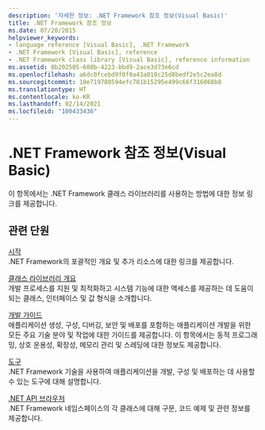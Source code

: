 ```yaml
---
description: '자세한 정보: .NET Framework 참조 정보(Visual Basic)'
title: .NET Framework 참조 정보
ms.date: 07/20/2015
helpviewer_keywords:
- language reference [Visual Basic], .NET Framework
- .NET Framework [Visual Basic], reference
- .NET Framework class library [Visual Basic], reference information
ms.assetid: 8b202505-608b-4223-bbd9-2ace3d73e6cd
ms.openlocfilehash: a6dc0fcebd9f0f0a43a010c25d8bedf2e5c2ea8d
ms.sourcegitcommit: 10e719780594efc781b15295e499c66f316068b8
ms.translationtype: HT
ms.contentlocale: ko-KR
ms.lasthandoff: 02/14/2021
ms.locfileid: "100433436"
---
```

# <a name="net-framework-reference-information-visual-basic"></a>.NET Framework 참조 정보(Visual Basic)

이 항목에서는 .NET Framework 클래스 라이브러리를 사용하는 방법에 대한 정보 링크를 제공합니다.  
  
## <a name="related-sections"></a>관련 단원  

 [시작](../../framework/get-started/index.md)  
 .NET Framework의 포괄적인 개요 및 추가 리소스에 대한 링크를 제공합니다.  
  
 [클래스 라이브러리 개요](../../standard/class-library-overview.md)  
 개발 프로세스를 지원 및 최적화하고 시스템 기능에 대한 액세스를 제공하는 데 도움이 되는 클래스, 인터페이스 및 값 형식을 소개합니다.  
  
 [개발 가이드](../../framework/development-guide.md)  
 애플리케이션 생성, 구성, 디버깅, 보안 및 배포를 포함하는 애플리케이션 개발을 위한 모든 주요 기술 분야 및 작업에 대한 가이드를 제공합니다. 이 항목에서는 동적 프로그래밍, 상호 운용성, 확장성, 메모리 관리 및 스레딩에 대한 정보도 제공합니다.  
  
 [도구](../../framework/tools/index.md)  
 .NET Framework 기술을 사용하여 애플리케이션을 개발, 구성 및 배포하는 데 사용할 수 있는 도구에 대해 설명합니다.  
  
 [.NET API 브라우저](../../../api/index.md)  
 .NET Framework 네임스페이스의 각 클래스에 대해 구문, 코드 예제 및 관련 정보를 제공합니다.
